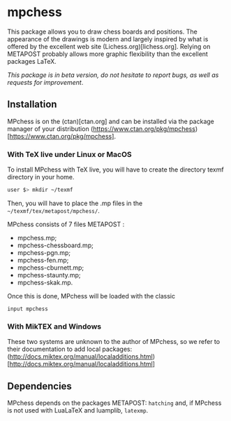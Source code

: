 # mpchess

This package allows you to draw chess boards and positions. The appearance of
the drawings is modern and largely inspired by what is offered by the excellent
web site (Lichess.org)[lichess.org]. Relying on METAPOST probably
allows more graphic flexibility than the excellent packages LaTeX.

_This package is in beta version, do not hesitate to report bugs, as well as
requests for improvement_.

## Installation

MPchess is on the (ctan)[ctan.org] and can be installed via the package manager of your
distribution (https://www.ctan.org/pkg/mpchess)[https://www.ctan.org/pkg/mpchess].

### With TeX live under Linux or MacOS

To install MPchess with TeX live, you will have to create the directory texmf directory in your home.
```bash
user $> mkdir ~/texmf
```

Then, you will have to place the .mp files in the
`~/texmf/tex/metapost/mpchess/`.

MPchess consists of 7 files METAPOST :
* mpchess.mp;
* mpchess-chessboard.mp;
* mpchess-pgn.mp;
* mpchess-fen.mp;
* mpchess-cburnett.mp;
* mpchess-staunty.mp;
* mpchess-skak.mp.

Once this is done, MPchess will be loaded with the classic
```metapost
input mpchess
```

### With MikTEX and Windows

These two systems are unknown to the author of MPchess, so we refer to their
documentation to add local packages:
(http://docs.miktex.org/manual/localadditions.html)[http://docs.miktex.org/manual/localadditions.html]

## Dependencies

MPchess depends on the packages METAPOST: `hatching` and, if MPchess is not
used with LuaLaTeX and luamplib, `latexmp`.